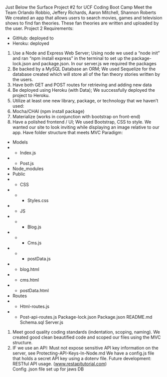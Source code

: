 Just Below the Surface
Project #2 for UCF Coding Boot Camp
Meet the Team
Orlando Robbio, Jeffery Richards, Aaron Mitchell, Shannon Roberts
We created an app that allows users to search movies, games and television shows to find fan theories. These fan theories are written and uploaded by the user. 
Project 2 Requirements:
* GitHub: deployed to 
* Heroku: deployed 
1. Use a Node and Express Web Server; Using node we used a “node init” and ran “npm install express” in the terminal to set up the package-lock.json and package.json. In our server.js we required the packages
2. Be backed by a MySQL Database an ORM; We used Sequelize for the database created which will store all of the fan theory stories written by the users. 
3. Have both GET and POST routes for retrieving and adding new data
4. Be deployed using Heroku (with Data); We successfully deployed the project to Heroku. 
5. Utilize at least one new library, package, or technology that we haven’t used: 
6. Mocha/CHAI (npm install package)
7. Materialize (works in conjunction with bootstrap on front-end)
8. Have a polished frontend / UI; We used Bootstrap, CSS to style. We wanted our site to look inviting while displaying an image relative to our app.
Have folder structure that meets MVC Paradigm:
* Models
* * Index.js
* * Post.js
* Node_modules
* Public
* * CSS
* * * Styles.css
* * JS
* * * Blog.js
* * * Cms.js
* * * postData.js
* * blog.html
* * cms.html
* * postData.html
* Routes
* * Html-routes.js
* * Post-api-routes.js
Package-lock.json
Package.json
README.md
Schema.sql
Server.js
1. Meet good quality coding standards (indentation, scoping, naming). We created good clean beautified code and scoped our files using the MVC structure.
2. IF we use an API: Must not expose sensitive API key information on the server, see Protecting-API-Keys-In-Node.md We have a config.js file that holds a secret API key using a dotenv file. Future development: RESTful API usage. (www.restapitutorial.com)    
Config .json file set up for jaws DB 
